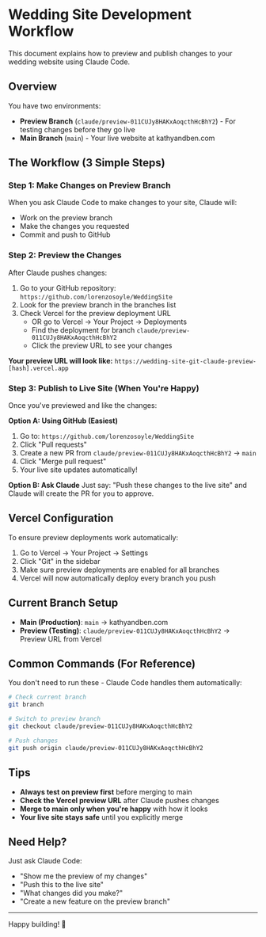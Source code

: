 # Wedding Site Development Workflow

This document explains how to preview and publish changes to your wedding website using Claude Code.

## Overview

You have two environments:
- **Preview Branch** (`claude/preview-011CUJy8HAKxAoqcthHcBhY2`) - For testing changes before they go live
- **Main Branch** (`main`) - Your live website at kathyandben.com

## The Workflow (3 Simple Steps)

### Step 1: Make Changes on Preview Branch
When you ask Claude Code to make changes to your site, Claude will:
- Work on the preview branch
- Make the changes you requested
- Commit and push to GitHub

### Step 2: Preview the Changes
After Claude pushes changes:
1. Go to your GitHub repository: `https://github.com/lorenzosoyle/WeddingSite`
2. Look for the preview branch in the branches list
3. Check Vercel for the preview deployment URL
   - OR go to Vercel → Your Project → Deployments
   - Find the deployment for branch `claude/preview-011CUJy8HAKxAoqcthHcBhY2`
   - Click the preview URL to see your changes

**Your preview URL will look like:**
`https://wedding-site-git-claude-preview-[hash].vercel.app`

### Step 3: Publish to Live Site (When You're Happy)
Once you've previewed and like the changes:

**Option A: Using GitHub (Easiest)**
1. Go to: `https://github.com/lorenzosoyle/WeddingSite`
2. Click "Pull requests"
3. Create a new PR from `claude/preview-011CUJy8HAKxAoqcthHcBhY2` → `main`
4. Click "Merge pull request"
5. Your live site updates automatically!

**Option B: Ask Claude**
Just say: "Push these changes to the live site" and Claude will create the PR for you to approve.

## Vercel Configuration

To ensure preview deployments work automatically:

1. Go to Vercel → Your Project → Settings
2. Click "Git" in the sidebar
3. Make sure preview deployments are enabled for all branches
4. Vercel will now automatically deploy every branch you push

## Current Branch Setup

- **Main (Production)**: `main` → kathyandben.com
- **Preview (Testing)**: `claude/preview-011CUJy8HAKxAoqcthHcBhY2` → Preview URL from Vercel

## Common Commands (For Reference)

You don't need to run these - Claude Code handles them automatically:

```bash
# Check current branch
git branch

# Switch to preview branch
git checkout claude/preview-011CUJy8HAKxAoqcthHcBhY2

# Push changes
git push origin claude/preview-011CUJy8HAKxAoqcthHcBhY2
```

## Tips

- **Always test on preview first** before merging to main
- **Check the Vercel preview URL** after Claude pushes changes
- **Merge to main only when you're happy** with how it looks
- **Your live site stays safe** until you explicitly merge

## Need Help?

Just ask Claude Code:
- "Show me the preview of my changes"
- "Push this to the live site"
- "What changes did you make?"
- "Create a new feature on the preview branch"

---

Happy building! 🎉
